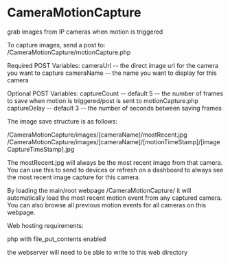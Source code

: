 # CameraMotionCapture
grab images from IP cameras when motion is triggered


To capture images, send a post to:
/CameraMotionCapture/motionCapture.php

Required POST Variables:
cameraUrl  --  the direct image url for the camera you want to capture
cameraName --  the name you want to display for this camera

Optional POST Variables:
captureCount  --  default 5 --  the number of frames to save when motion is triggered/post is sent to motionCapture.php
captureDelay  --  default 3 --  the number of seconds between saving frames



The image save structure is as follows:

/CameraMotionCapture/images/[cameraName]/mostRecent.jpg
/CameraMotionCapture/images/[cameraName]/[motionTimeStamp]/[imageCaptureTimeStamp].jpg

The mostRecent.jpg will always be the most recent image from that camera.  You can use this to send to devices or refresh on a dashboard to always see the most recent image capture for this camera.

By loading the main/root webpage /CameraMotionCapture/  it will automatically load the most recent motion event from any captured camera.  You can also browse all previous motion events for all cameras on this webpage.


Web hosting requirements:

php with file_put_contents enabled

the webserver will need to be able to write to this web directory
